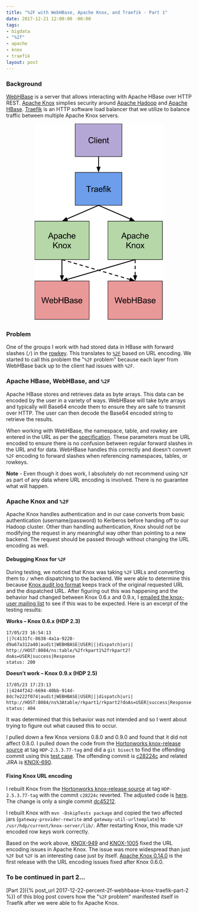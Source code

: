 ```yaml
---
title: "%2F with WebHBase, Apache Knox, and Traefik - Part 1"
date: 2017-12-21 12:00:00 -06:00
tags:
- bigdata
- "%2f"
- apache
- knox
- traefik
layout: post
---
```


### Background
[WebHBase](https://hbase.apache.org/book.html#_rest) is a server that allows interacting with Apache HBase over HTTP REST. [Apache Knox](https://knox.apache.org/) simplies security around [Apache Hadoop](https://hadoop.apache.org/) and [Apache HBase](https://hbase.apache.org/). [Traefik](https://traefik.io/) is an HTTP software load balancer that we utilize to balance traffic between multiple Apache Knox servers.

<p style="text-align:center"><img width="350" src="/images/posts/2017-12-21/traefik_knox_webhbase_diagram.svg" /></p>

### Problem
One of the groups I work with had stored data in HBase with forward slashes (`/`) in the [rowkey](https://hbase.apache.org/book.html#rowkey.design). This translates to [`%2F`](https://www.w3schools.com/tags/ref_urlencode.asp)  based on URL encoding. We started to call this problem the "`%2F` problem" because each layer from WebHBase back up to the client had issues with `%2F`.

### Apache HBase, WebHBase, and `%2F`
Apache HBase stores and retrieves data as byte arrays. This data can be encoded by the user in a variety of ways. WebHBase will take byte arrays and typically will Base64 encode them to ensure they are safe to transmit over HTTP. The user can then decode the Base64 encoded string to retrieve the results.

When working with WebHBase, the namespace, table, and rowkey are entered in the URL as per the [specification](http://hbase.apache.org/book.html#_rest). These parameters must be URL encoded to ensure there is no confusion between regular forward slashes in the URL and for data. WebHBase handles this correctly and doesn't convert `%2F` encoding to forward slashes when referencing namespaces, tables, or rowkeys.

**Note** - Even though it does work, I absolutely do not recommend using `%2F` as part of any data where URL encoding is involved. There is no guarantee what will happen.

### Apache Knox and `%2F`
Apache Knox handles authentication and in our case converts from basic authentication (username/password) to Kerberos before handing off to our Hadoop cluster. Other than handling authentication, Knox should not be modifying the request in any meaningful way other than pointing to a new backend. The request should be passed through without changing the URL encoding as well. 

#### Debugging Knox for `%2F`
During testing, we noticed that Knox was taking `%2F` URLs and converting them to `/` when dispatching to the backend. We were able to determine this because [Knox audit log format](https://cwiki.apache.org/confluence/display/EAG/Monitor+Apache+Knox+audit+log) keeps track of the original requested URL and the dispatched URL. After figuring out this was happening and the behavior had changed between Knox 0.6.x and 0.9.x, I [emailed the knox-user mailing list](http://mail-archives.apache.org/mod_mbox/knox-user/201705.mbox/%3CCAJU9nmixhALoSHkFfUpwybFBwXdo=Y4vnGMvnJwwOeuCETA_uQ@mail.gmail.com%3E) to see if this was to be expected. Here is an excerpt of the testing results:

**Works – Knox 0.6.x (HDP 2.3)**
```
17/05/23 16:54:13
||7c4131fc-8638-4a1a-9228-d9a67a312a40|audit|WEBHBASE|USER|||dispatch|uri|
http://HOST:8084/ns:table/%2frkpart1%2frkpart2?doAs=USER|success|Response
status: 200
```

**Doesn’t work – Knox 0.9.x (HDP 2.5)**
```
17/05/23 17:23:13
||4244f242-6694-40bb-914d-8dc7e222f074|audit|WEBHBASE|USER|||dispatch|uri|
http://HOST:8084/ns%3Atable/rkpart1/rkpart2?doAs=USER|success|Response
status: 404
```

It was determined that this behavior was not intended and so I went about trying to figure out what caused this to occur.

I pulled down a few Knox versions 0.8.0 and 0.9.0 and found that it did not affect 0.8.0. I pulled down the code from the [Hortonworks knox-release source](https://github.com/hortonworks/knox-release/tree/HDP-2.5.3.77-tag) at tag `HDP-2.5.3.77-tag` and did a `git bisect` to find the offending commit using this [test case](https://gist.github.com/risdenk/afecc66d6fc0c9d665abd1ae5466f341). The offending commit is [c28224c](https://git-wip-us.apache.org/repos/asf?p=knox.git;h=c28224c) and related JIRA is [KNOX-690](https://issues.apache.org/jira/browse/KNOX-690).

#### Fixing Knox URL encoding
I rebuilt Knox from the [Hortonworks knox-release source](https://github.com/hortonworks/knox-release/tree/HDP-2.5.3.77-tag) at tag `HDP-2.5.3.77-tag` with the commit `c28224c` reverted. The adjusted code is [here](https://github.com/risdenk/knox-release/tree/hdp25_revert_KNOX-690). The change is only a single commit [dc45212](https://github.com/risdenk/knox-release/commit/dc452126de99f6f1d15938f7294e95e3b7c89328).

I rebuilt Knox with `mvn -DskipTests package` and copied the two affected jars (`gateway-provider-rewrite` and `gateway-util-urltemplate`) to `/usr/hdp/current/knox-server/lib/`. After restarting Knox, this made `%2F` encoded row keys work correctly. 

Based on the work above, [KNOX-949](https://issues.apache.org/jira/browse/KNOX-949) and [KNOX-1005](https://issues.apache.org/jira/browse/KNOX-1005) fixed the URL encoding issues in Apache Knox. The issue was more widespread than just `%2F` but `%2F` is an interesting case just by itself. [Apache Knox 0.14.0](https://cwiki.apache.org/confluence/display/KNOX/Release+0.14.0) is the first release with the URL encoding issues fixed after Knox 0.6.0.

### To be continued in part 2...
[Part 2]({% post_url 2017-12-22-percent-2f-webhbase-knox-traefik-part-2 %}) of this blog post covers how the "`%2F` problem" manifested itself in Traefik after we were able to fix Apache Knox.


